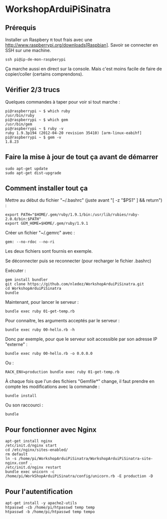 WorkshopArduiPiSinatra
======================

Prérequis
---------

Installer un Raspbery π tout frais avec une http://www.raspberrypi.org/downloads[Raspbian].
Savoir se connecter en SSH sur une machine.

    ssh pi@ip-de-mon-raspberypi

Ça marche aussi en direct sur la console. Mais c'est moins facile de faire de copier/coller (certains comprendons).

Vérifier 2/3 trucs
------------------

Quelques commandes à taper pour voir si tout marche :

    pi@raspberrypi ~ $ which ruby
    /usr/bin/ruby
    pi@raspberrypi ~ $ which gem
    /usr/bin/gem
    pi@raspberrypi ~ $ ruby -v
    ruby 1.9.3p194 (2012-04-20 revision 35410) [arm-linux-eabihf]
    pi@raspberrypi ~ $ gem -v
    1.8.23

Faire la mise à jour de tout ça avant de démarrer
-------------------------------------------------

    sudo apt-get update
    sudo apt-get dist-upgrade

Comment installer tout ça
-------------------------

Mettre au début du fichier "~/.bashrc" (juste avant "[ -z "$PS1" ] && return") :

    export PATH="$HOME/.gem/ruby/1.9.1/bin:/usr/lib/rubies/ruby-2.0.0/bin:$PATH"
    export GEM_HOME=$HOME/.gem/ruby/1.9.1

Créer un fichier "~/.gemrc" avec :

    gem: --no-rdoc --no-ri

Les deux fichiers sont fournis en exemple.

Se déconnecter puis se reconnecter (pour recharger le fichier .bashrc)

Exécuter :

    gem install bundler
    git clone https://github.com/nledez/WorkshopArduiPiSinatra.git
    cd WorkshopArduiPiSinatra
    bundle

Maintenant, pour lancer le serveur :

    bundle exec ruby 01-get-temp.rb

Pour connaitre, les arguments acceptés par le serveur :

    bundle exec ruby 00-hello.rb -h

Donc par exemple, pour que le serveur soit accessible par son adresse IP "externe" :

    bundle exec ruby 00-hello.rb -o 0.0.0.0

Ou :

    RACK_ENV=production bundle exec ruby 01-get-temp.rb

À chaque fois que l'un des fichiers "Gemfile*" change, il faut prendre en compte les modifications avec la commande :

    bundle install
    
Ou son raccourci :

    bundle

Pour fonctionner avec Nginx
---------------------------

    apt-get install nginx
    /etc/init.d/nginx start
    cd /etc/nginx/sites-enabled/
    rm default
    ln -s /home/pi/WorkshopArduiPiSinatra/WorkshopArduiPiSinatra-site-nginx.conf .
    /etc/init.d/nginx restart
    bundle exec unicorn -c /home/pi/WorkShopArduiPiSinatra/config/unicorn.rb -E production -D

Pour l'autentification
----------------------

    apt-get install -y apache2-utils
    htpasswd -cb /home/pi/htpasswd temp temp
    htpasswd -b /home/pi/htpasswd temp tempo
